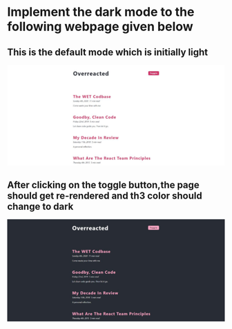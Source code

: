 # Implement the dark mode to the following webpage given below

## This is the default mode which is initially light

![alt text](../../../images/light.jpg)

## After clicking on the toggle button,the page should get re-rendered and th3 color should change to dark

![alt text](../../../images/dark.jpg)
